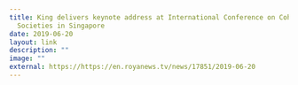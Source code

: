 ```yaml
---
title: King delivers keynote address at International Conference on Cohesive
  Societies in Singapore
date: 2019-06-20
layout: link
description: ""
image: ""
external: https://https://en.royanews.tv/news/17851/2019-06-20
---
```

